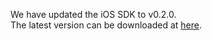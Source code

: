 We have updated the iOS SDK to v0.2.0.<br>
The latest version can be downloaded at <a target="_blank" href="https://github.com/nttcom/SkyWay-iOS-SDK/releases/latest">here</a>.